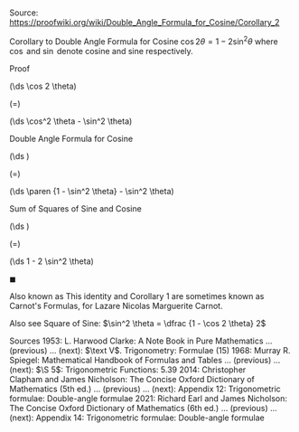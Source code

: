 # 

Source: https://proofwiki.org/wiki/Double_Angle_Formula_for_Cosine/Corollary_2



Corollary to Double Angle Formula for Cosine
$\cos 2 \theta = 1 - 2 \sin^2 \theta$
where $\cos$ and $\sin$ denote cosine and sine respectively.


Proof













\(\ds \cos 2 \theta\)

\(=\)







\(\ds \cos^2 \theta - \sin^2 \theta\)





Double Angle Formula for Cosine














\(\ds \)

\(=\)







\(\ds \paren {1 - \sin^2 \theta} - \sin^2 \theta\)





Sum of Squares of Sine and Cosine














\(\ds \)

\(=\)







\(\ds 1 - 2 \sin^2 \theta\)









$\blacksquare$


Also known as
This identity and Corollary $1$ are sometimes known as Carnot's Formulas, for Lazare Nicolas Marguerite Carnot.


Also see
Square of Sine: $\sin^2 \theta = \dfrac {1 - \cos 2 \theta} 2$


Sources
1953: L. Harwood Clarke: A Note Book in Pure Mathematics ... (previous) ... (next): $\text V$. Trigonometry: Formulae $(15)$
1968: Murray R. Spiegel: Mathematical Handbook of Formulas and Tables ... (previous) ... (next): $\S 5$: Trigonometric Functions: $5.39$
2014: Christopher Clapham and James Nicholson: The Concise Oxford Dictionary of Mathematics (5th ed.) ... (previous) ... (next): Appendix $12$: Trigonometric formulae: Double-angle formulae
2021: Richard Earl and James Nicholson: The Concise Oxford Dictionary of Mathematics (6th ed.) ... (previous) ... (next): Appendix $14$: Trigonometric formulae: Double-angle formulae




